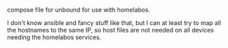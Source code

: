 compose file for unbound for use with homelabos.

I don't know ansible and fancy stuff like that, but I can at least try to map all the hostnames to the same
IP, so host files are not needed on all devices needing the homelabos services.

